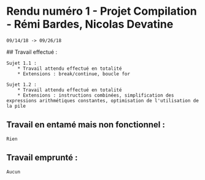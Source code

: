 # Rendu numéro 1 - Projet Compilation - Rémi Bardes, Nicolas Devatine

	09/14/18 -> 09/26/18

## Travail effectué :

	Sujet 1.1 :
		* Travail attendu effectué en totalité
		* Extensions : break/continue, boucle for

	Sujet 1.2 :
		* Travail attendu effectué en totalité
		* Extensions : instructions combinées, simplification des expressions arithmétiques constantes, optimisation de l'utilisation de la pile

## Travail en entamé mais non fonctionnel :

	Rien

## Travail emprunté :

	Aucun


